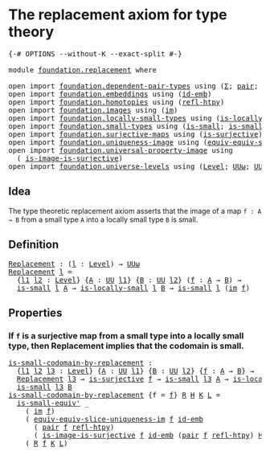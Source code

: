 # The replacement axiom for type theory

<pre class="Agda"><a id="50" class="Symbol">{-#</a> <a id="54" class="Keyword">OPTIONS</a> <a id="62" class="Pragma">--without-K</a> <a id="74" class="Pragma">--exact-split</a> <a id="88" class="Symbol">#-}</a>

<a id="93" class="Keyword">module</a> <a id="100" href="foundation.replacement.html" class="Module">foundation.replacement</a> <a id="123" class="Keyword">where</a>

<a id="130" class="Keyword">open</a> <a id="135" class="Keyword">import</a> <a id="142" href="foundation.dependent-pair-types.html" class="Module">foundation.dependent-pair-types</a> <a id="174" class="Keyword">using</a> <a id="180" class="Symbol">(</a><a id="181" href="foundation-core.dependent-pair-types.html#515" class="Record">Σ</a><a id="182" class="Symbol">;</a> <a id="184" href="foundation-core.dependent-pair-types.html#588" class="InductiveConstructor">pair</a><a id="188" class="Symbol">;</a> <a id="190" href="foundation-core.dependent-pair-types.html#605" class="Field">pr1</a><a id="193" class="Symbol">;</a> <a id="195" href="foundation-core.dependent-pair-types.html#617" class="Field">pr2</a><a id="198" class="Symbol">)</a>
<a id="200" class="Keyword">open</a> <a id="205" class="Keyword">import</a> <a id="212" href="foundation.embeddings.html" class="Module">foundation.embeddings</a> <a id="234" class="Keyword">using</a> <a id="240" class="Symbol">(</a><a id="241" href="foundation-core.embeddings.html#1729" class="Function">id-emb</a><a id="247" class="Symbol">)</a>
<a id="249" class="Keyword">open</a> <a id="254" class="Keyword">import</a> <a id="261" href="foundation.homotopies.html" class="Module">foundation.homotopies</a> <a id="283" class="Keyword">using</a> <a id="289" class="Symbol">(</a><a id="290" href="foundation-core.homotopies.html#741" class="Function">refl-htpy</a><a id="299" class="Symbol">)</a>
<a id="301" class="Keyword">open</a> <a id="306" class="Keyword">import</a> <a id="313" href="foundation.images.html" class="Module">foundation.images</a> <a id="331" class="Keyword">using</a> <a id="337" class="Symbol">(</a><a id="338" href="foundation.images.html#2150" class="Function">im</a><a id="340" class="Symbol">)</a>
<a id="342" class="Keyword">open</a> <a id="347" class="Keyword">import</a> <a id="354" href="foundation.locally-small-types.html" class="Module">foundation.locally-small-types</a> <a id="385" class="Keyword">using</a> <a id="391" class="Symbol">(</a><a id="392" href="foundation.locally-small-types.html#847" class="Function">is-locally-small</a><a id="408" class="Symbol">)</a>
<a id="410" class="Keyword">open</a> <a id="415" class="Keyword">import</a> <a id="422" href="foundation.small-types.html" class="Module">foundation.small-types</a> <a id="445" class="Keyword">using</a> <a id="451" class="Symbol">(</a><a id="452" href="foundation.small-types.html#1594" class="Function">is-small</a><a id="460" class="Symbol">;</a> <a id="462" href="foundation.small-types.html#2867" class="Function">is-small-equiv&#39;</a><a id="477" class="Symbol">)</a>
<a id="479" class="Keyword">open</a> <a id="484" class="Keyword">import</a> <a id="491" href="foundation.surjective-maps.html" class="Module">foundation.surjective-maps</a> <a id="518" class="Keyword">using</a> <a id="524" class="Symbol">(</a><a id="525" href="foundation.surjective-maps.html#1905" class="Function">is-surjective</a><a id="538" class="Symbol">)</a>
<a id="540" class="Keyword">open</a> <a id="545" class="Keyword">import</a> <a id="552" href="foundation.uniqueness-image.html" class="Module">foundation.uniqueness-image</a> <a id="580" class="Keyword">using</a> <a id="586" class="Symbol">(</a><a id="587" href="foundation.uniqueness-image.html#8831" class="Function">equiv-equiv-slice-uniqueness-im</a><a id="618" class="Symbol">)</a>
<a id="620" class="Keyword">open</a> <a id="625" class="Keyword">import</a> <a id="632" href="foundation.universal-property-image.html" class="Module">foundation.universal-property-image</a> <a id="668" class="Keyword">using</a>
  <a id="676" class="Symbol">(</a> <a id="678" href="foundation.universal-property-image.html#11051" class="Function">is-image-is-surjective</a><a id="700" class="Symbol">)</a>
<a id="702" class="Keyword">open</a> <a id="707" class="Keyword">import</a> <a id="714" href="foundation.universe-levels.html" class="Module">foundation.universe-levels</a> <a id="741" class="Keyword">using</a> <a id="747" class="Symbol">(</a><a id="748" href="Agda.Primitive.html#597" class="Postulate">Level</a><a id="753" class="Symbol">;</a> <a id="755" href="foundation-core.universe-levels.html#247" class="Primitive">UUω</a><a id="758" class="Symbol">;</a> <a id="760" href="foundation-core.universe-levels.html#235" class="Primitive">UU</a><a id="762" class="Symbol">)</a>
</pre>
## Idea

The type theoretic replacement axiom asserts that the image of a map `f : A → B` from a small type `A` into a locally small type `B` is small.

## Definition

<pre class="Agda"><a id="Replacement"></a><a id="945" href="foundation.replacement.html#945" class="Function">Replacement</a> <a id="957" class="Symbol">:</a> <a id="959" class="Symbol">(</a><a id="960" href="foundation.replacement.html#960" class="Bound">l</a> <a id="962" class="Symbol">:</a> <a id="964" href="Agda.Primitive.html#597" class="Postulate">Level</a><a id="969" class="Symbol">)</a> <a id="971" class="Symbol">→</a> <a id="973" href="foundation-core.universe-levels.html#247" class="Primitive">UUω</a>
<a id="977" href="foundation.replacement.html#945" class="Function">Replacement</a> <a id="989" href="foundation.replacement.html#989" class="Bound">l</a> <a id="991" class="Symbol">=</a>
  <a id="995" class="Symbol">{</a><a id="996" href="foundation.replacement.html#996" class="Bound">l1</a> <a id="999" href="foundation.replacement.html#999" class="Bound">l2</a> <a id="1002" class="Symbol">:</a> <a id="1004" href="Agda.Primitive.html#597" class="Postulate">Level</a><a id="1009" class="Symbol">}</a> <a id="1011" class="Symbol">{</a><a id="1012" href="foundation.replacement.html#1012" class="Bound">A</a> <a id="1014" class="Symbol">:</a> <a id="1016" href="foundation-core.universe-levels.html#235" class="Primitive">UU</a> <a id="1019" href="foundation.replacement.html#996" class="Bound">l1</a><a id="1021" class="Symbol">}</a> <a id="1023" class="Symbol">{</a><a id="1024" href="foundation.replacement.html#1024" class="Bound">B</a> <a id="1026" class="Symbol">:</a> <a id="1028" href="foundation-core.universe-levels.html#235" class="Primitive">UU</a> <a id="1031" href="foundation.replacement.html#999" class="Bound">l2</a><a id="1033" class="Symbol">}</a> <a id="1035" class="Symbol">(</a><a id="1036" href="foundation.replacement.html#1036" class="Bound">f</a> <a id="1038" class="Symbol">:</a> <a id="1040" href="foundation.replacement.html#1012" class="Bound">A</a> <a id="1042" class="Symbol">→</a> <a id="1044" href="foundation.replacement.html#1024" class="Bound">B</a><a id="1045" class="Symbol">)</a> <a id="1047" class="Symbol">→</a>
  <a id="1051" href="foundation.small-types.html#1594" class="Function">is-small</a> <a id="1060" href="foundation.replacement.html#989" class="Bound">l</a> <a id="1062" href="foundation.replacement.html#1012" class="Bound">A</a> <a id="1064" class="Symbol">→</a> <a id="1066" href="foundation.locally-small-types.html#847" class="Function">is-locally-small</a> <a id="1083" href="foundation.replacement.html#989" class="Bound">l</a> <a id="1085" href="foundation.replacement.html#1024" class="Bound">B</a> <a id="1087" class="Symbol">→</a> <a id="1089" href="foundation.small-types.html#1594" class="Function">is-small</a> <a id="1098" href="foundation.replacement.html#989" class="Bound">l</a> <a id="1100" class="Symbol">(</a><a id="1101" href="foundation.images.html#2150" class="Function">im</a> <a id="1104" href="foundation.replacement.html#1036" class="Bound">f</a><a id="1105" class="Symbol">)</a>
</pre>
## Properties

### If `f` is a surjective map from a small type into a locally small type, then Replacement implies that the codomain is small.

<pre class="Agda"><a id="is-small-codomain-by-replacement"></a><a id="1265" href="foundation.replacement.html#1265" class="Function">is-small-codomain-by-replacement</a> <a id="1298" class="Symbol">:</a>
  <a id="1302" class="Symbol">{</a><a id="1303" href="foundation.replacement.html#1303" class="Bound">l1</a> <a id="1306" href="foundation.replacement.html#1306" class="Bound">l2</a> <a id="1309" href="foundation.replacement.html#1309" class="Bound">l3</a> <a id="1312" class="Symbol">:</a> <a id="1314" href="Agda.Primitive.html#597" class="Postulate">Level</a><a id="1319" class="Symbol">}</a> <a id="1321" class="Symbol">{</a><a id="1322" href="foundation.replacement.html#1322" class="Bound">A</a> <a id="1324" class="Symbol">:</a> <a id="1326" href="foundation-core.universe-levels.html#235" class="Primitive">UU</a> <a id="1329" href="foundation.replacement.html#1303" class="Bound">l1</a><a id="1331" class="Symbol">}</a> <a id="1333" class="Symbol">{</a><a id="1334" href="foundation.replacement.html#1334" class="Bound">B</a> <a id="1336" class="Symbol">:</a> <a id="1338" href="foundation-core.universe-levels.html#235" class="Primitive">UU</a> <a id="1341" href="foundation.replacement.html#1306" class="Bound">l2</a><a id="1343" class="Symbol">}</a> <a id="1345" class="Symbol">{</a><a id="1346" href="foundation.replacement.html#1346" class="Bound">f</a> <a id="1348" class="Symbol">:</a> <a id="1350" href="foundation.replacement.html#1322" class="Bound">A</a> <a id="1352" class="Symbol">→</a> <a id="1354" href="foundation.replacement.html#1334" class="Bound">B</a><a id="1355" class="Symbol">}</a> <a id="1357" class="Symbol">→</a>
  <a id="1361" href="foundation.replacement.html#945" class="Function">Replacement</a> <a id="1373" href="foundation.replacement.html#1309" class="Bound">l3</a> <a id="1376" class="Symbol">→</a> <a id="1378" href="foundation.surjective-maps.html#1905" class="Function">is-surjective</a> <a id="1392" href="foundation.replacement.html#1346" class="Bound">f</a> <a id="1394" class="Symbol">→</a> <a id="1396" href="foundation.small-types.html#1594" class="Function">is-small</a> <a id="1405" href="foundation.replacement.html#1309" class="Bound">l3</a> <a id="1408" href="foundation.replacement.html#1322" class="Bound">A</a> <a id="1410" class="Symbol">→</a> <a id="1412" href="foundation.locally-small-types.html#847" class="Function">is-locally-small</a> <a id="1429" href="foundation.replacement.html#1309" class="Bound">l3</a> <a id="1432" href="foundation.replacement.html#1334" class="Bound">B</a> <a id="1434" class="Symbol">→</a>
  <a id="1438" href="foundation.small-types.html#1594" class="Function">is-small</a> <a id="1447" href="foundation.replacement.html#1309" class="Bound">l3</a> <a id="1450" href="foundation.replacement.html#1334" class="Bound">B</a>
<a id="1452" href="foundation.replacement.html#1265" class="Function">is-small-codomain-by-replacement</a> <a id="1485" class="Symbol">{</a><a id="1486" class="Argument">f</a> <a id="1488" class="Symbol">=</a> <a id="1490" href="foundation.replacement.html#1490" class="Bound">f</a><a id="1491" class="Symbol">}</a> <a id="1493" href="foundation.replacement.html#1493" class="Bound">R</a> <a id="1495" href="foundation.replacement.html#1495" class="Bound">H</a> <a id="1497" href="foundation.replacement.html#1497" class="Bound">K</a> <a id="1499" href="foundation.replacement.html#1499" class="Bound">L</a> <a id="1501" class="Symbol">=</a>
  <a id="1505" href="foundation.small-types.html#2867" class="Function">is-small-equiv&#39;</a> <a id="1521" class="Symbol">_</a>
    <a id="1527" class="Symbol">(</a> <a id="1529" href="foundation.images.html#2150" class="Function">im</a> <a id="1532" href="foundation.replacement.html#1490" class="Bound">f</a><a id="1533" class="Symbol">)</a>
    <a id="1539" class="Symbol">(</a> <a id="1541" href="foundation.uniqueness-image.html#8831" class="Function">equiv-equiv-slice-uniqueness-im</a> <a id="1573" href="foundation.replacement.html#1490" class="Bound">f</a> <a id="1575" href="foundation-core.embeddings.html#1729" class="Function">id-emb</a>
      <a id="1588" class="Symbol">(</a> <a id="1590" href="foundation-core.dependent-pair-types.html#588" class="InductiveConstructor">pair</a> <a id="1595" href="foundation.replacement.html#1490" class="Bound">f</a> <a id="1597" href="foundation-core.homotopies.html#741" class="Function">refl-htpy</a><a id="1606" class="Symbol">)</a>
      <a id="1614" class="Symbol">(</a> <a id="1616" href="foundation.universal-property-image.html#11051" class="Function">is-image-is-surjective</a> <a id="1639" href="foundation.replacement.html#1490" class="Bound">f</a> <a id="1641" href="foundation-core.embeddings.html#1729" class="Function">id-emb</a> <a id="1648" class="Symbol">(</a><a id="1649" href="foundation-core.dependent-pair-types.html#588" class="InductiveConstructor">pair</a> <a id="1654" href="foundation.replacement.html#1490" class="Bound">f</a> <a id="1656" href="foundation-core.homotopies.html#741" class="Function">refl-htpy</a><a id="1665" class="Symbol">)</a> <a id="1667" href="foundation.replacement.html#1495" class="Bound">H</a><a id="1668" class="Symbol">))</a>
    <a id="1675" class="Symbol">(</a> <a id="1677" href="foundation.replacement.html#1493" class="Bound">R</a> <a id="1679" href="foundation.replacement.html#1490" class="Bound">f</a> <a id="1681" href="foundation.replacement.html#1497" class="Bound">K</a> <a id="1683" href="foundation.replacement.html#1499" class="Bound">L</a><a id="1684" class="Symbol">)</a>
</pre>